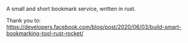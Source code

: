 A small and short bookmark service, written in rust.  

Thank you to: https://developers.facebook.com/blog/post/2020/06/03/build-smart-bookmarking-tool-rust-rocket/
